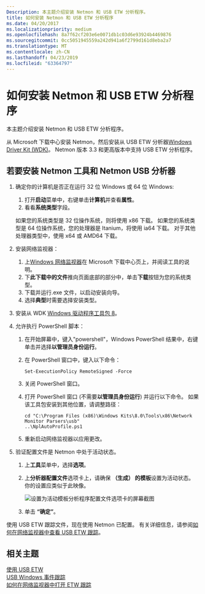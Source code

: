 ```yaml
---
Description: 本主题介绍安装 Netmon 和 USB ETW 分析程序。
title: 如何安装 Netmon 和 USB ETW 分析程序
ms.date: 04/20/2017
ms.localizationpriority: medium
ms.openlocfilehash: 8a7f62cf203e6e0071db1c03d6e93924b4469876
ms.sourcegitcommit: 0cc5051945559a242d941a6f2799d161d8eba2a7
ms.translationtype: MT
ms.contentlocale: zh-CN
ms.lasthandoff: 04/23/2019
ms.locfileid: "63364797"
---
```

# <a name="how-to-install-netmon-and-usb-etw-parsers"></a>如何安装 Netmon 和 USB ETW 分析程序

本主题介绍安装 Netmon 和 USB ETW 分析程序。

从 Microsoft 下载中心安装 Netmon，然后安装从 USB ETW 分析器[Windows Driver Kit (WDK)](https://msdn.microsoft.com/windows/hardware/hh852362.aspx)。 Netmon 版本 3.3 和更高版本中支持 USB ETW 分析程序。

## <a name="to-install-the-netmon-tool-and-the-netmon-usb-parser"></a>若要安装 Netmon 工具和 Netmon USB 分析器

1. 确定你的计算机是否正在运行 32 位 Windows 或 64 位 Windows:

    1. 打开**启动**菜单中，右键单击**计算机**并查看**属性**。
    2. 看看**系统类型**字段。

    如果您的系统类型是 32 位操作系统，则将使用 x86 下载。 如果您的系统类型是 64 位操作系统，您的处理器是 Itanium，将使用 ia64 下载。 对于其他处理器类型中，使用 x64 或 AMD64 下载。

2. 安装网络监视器：
    1. 上[Windows 网络监视器](https://go.microsoft.com/fwlink/p/?linkid=103158)在 Microsoft 下载中心页上，并阅读工具的说明。
    2. 下**此下载中的文件**推向页面底部的部分中，单击**下载**按钮为您的系统类型。
    3. 下载并运行.exe 文件，以启动安装向导。
    4. 选择**典型**时需要选择安装类型。

3. 安装从 WDK [Windows 驱动程序工具包 8](https://msdn.microsoft.com/windows/hardware/hh852362.aspx)。
4. 允许执行 PowerShell 脚本：
    1. 在开始屏幕中，键入"powershell"，Windows PowerShell 结果中，右键单击并选择**以管理员身份运行**。
    2. 在 PowerShell 窗口中，键入以下命令：

        ```syntax
        Set-ExecutionPolicy RemoteSigned -Force
        ```

    3. 关闭 PowerShell 窗口。
    4. 打开 PowerShell 窗口 (不需要**以管理员身份运行**) 并运行以下命令。 如果该工具包安装到其他位置，请调整路径：

        ```syntax
        cd "C:\Program Files (x86)\Windows Kits\8.0\Tools\x86\Network Monitor Parsers\usb"
        ..\NplAutoProfile.ps1
        ```

    5. 重新启动网络监视器以应用更改。

5. 验证配置文件是 Netmon 中处于活动状态。
    1. 上**工具**菜单中，选择**选项**。
    2. 上**分析器配置文件**选项卡上，请确保 **（生成） 的模板**设置为活动状态。 你的设置应类似于此映像。

        ![设置为活动模板分析程序配置文件选项卡的屏幕截图](images/netmon-parsers1.png)

    3. 单击 **“确定”**。

使用 USB ETW 跟踪文件，现在使用 Netmon 已配置。 有关详细信息，请参阅[如何在网络监视器中查看 USB ETW 跟踪](how-to-examining-a-trace-file-by-using-netmon.md)。

## <a name="related-topics"></a>相关主题

[使用 USB ETW](using-usb-etw.md)  
[USB Windows 事件跟踪](usb-event-tracing-for-windows.md)  
[如何在网络监视器中打开 ETW 跟踪](how-to-examining-a-trace-file-by-using-netmon.md)  
